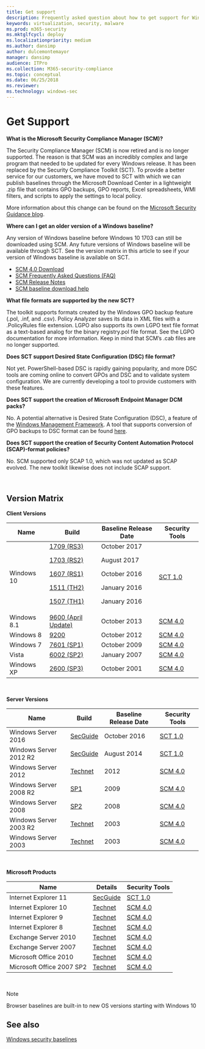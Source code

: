 ```yaml
---
title: Get support
description: Frequently asked question about how to get support for Windows baselines, the Security Compliance Toolkit (SCT), and related topics in your organization.
keywords: virtualization, security, malware
ms.prod: m365-security
ms.mktglfcycl: deploy
ms.localizationpriority: medium
ms.author: dansimp
author: dulcemontemayor
manager: dansimp
audience: ITPro
ms.collection: M365-security-compliance
ms.topic: conceptual
ms.date: 06/25/2018
ms.reviewer: 
ms.technology: windows-sec
---
```


# Get Support

**What is the Microsoft Security Compliance Manager (SCM)?**

The Security Compliance Manager (SCM) is now retired and is no longer supported. The reason is that SCM was an incredibly complex and large program that needed to be updated for every Windows release. It has been replaced by the Security Compliance Toolkit (SCT). To provide a better service for our customers, we have moved to SCT with which we can publish baselines through the Microsoft Download Center in a lightweight .zip file that contains GPO backups, GPO reports, Excel spreadsheets, WMI filters, and scripts to apply the settings to local policy.

More information about this change can be found on the [Microsoft Security Guidance blog](/archive/blogs/secguide/security-compliance-manager-scm-retired-new-tools-and-procedures).

**Where can I get an older version of a Windows baseline?**

Any version of Windows baseline before Windows 10 1703 can still be downloaded using SCM. Any future versions of Windows baseline will be available through SCT. See the version matrix in this article to see if your version of Windows baseline is available on SCT.

-   [SCM 4.0 Download](/previous-versions/tn-archive/cc936627(v=technet.10))
-   [SCM Frequently Asked Questions (FAQ)](https://social.technet.microsoft.com/wiki/contents/articles/1836.microsoft-security-compliance-manager-scm-frequently-asked-questions-faq.aspx)
-   [SCM Release Notes](https://social.technet.microsoft.com/wiki/contents/articles/1864.microsoft-security-compliance-manager-scm-release-notes.aspx)
-   [SCM baseline download help](https://social.technet.microsoft.com/wiki/contents/articles/1865.microsoft-security-compliance-manager-scm-baseline-download-help.aspx)

**What file formats are supported by the new SCT?**

The toolkit supports formats created by the Windows GPO backup feature (.pol, .inf, and .csv). Policy Analyzer saves its data in XML files with a .PolicyRules file extension. LGPO also supports its own LGPO text file format as a text-based analog for the binary registry.pol file format. See the LGPO documentation for more information. Keep in mind that SCM’s .cab files are no longer supported.

**Does SCT support Desired State Configuration (DSC) file format?**

Not yet. PowerShell-based DSC is rapidly gaining popularity, and more DSC tools are coming online to convert GPOs and DSC and to validate system configuration. We are currently developing a tool to provide customers with these features.

**Does SCT support the creation of Microsoft Endpoint Manager DCM packs?**

No. A potential alternative is Desired State Configuration (DSC), a feature of the [Windows Management Framework](https://www.microsoft.com/download/details.aspx?id=40855). A tool that supports conversion of GPO backups to DSC format can be found [here](https://github.com/Microsoft/BaselineManagement).

**Does SCT support the creation of Security Content Automation Protocol (SCAP)-format policies?**

No. SCM supported only SCAP 1.0, which was not updated as SCAP evolved. The new toolkit likewise does not include SCAP support.

<br />

## Version Matrix

**Client Versions**

| Name | Build | Baseline Release Date | Security Tools |
|---|---|---|---|
|Windows 10 | [1709 (RS3)](/archive/blogs/secguide/security-baseline-for-windows-10-fall-creators-update-v1709-draft) <p> [1703 (RS2)](/archive/blogs/secguide/security-baseline-for-windows-10-creators-update-v1703-final) <p>[1607 (RS1)](/archive/blogs/secguide/security-baseline-for-windows-10-v1607-anniversary-edition-and-windows-server-2016) <p>[1511 (TH2)](/archive/blogs/secguide/security-baseline-for-windows-10-v1511-threshold-2-final) <p>[1507 (TH1)](/archive/blogs/secguide/security-baseline-for-windows-10-v1507-build-10240-th1-ltsb-update)| October 2017 <p>August 2017 <p>October 2016 <p>January 2016<p> January 2016 |[SCT 1.0](https://www.microsoft.com/download/details.aspx?id=55319) |
Windows 8.1 |[9600 (April Update)](/archive/blogs/secguide/security-baselines-for-windows-8-1-windows-server-2012-r2-and-internet-explorer-11-final)| October 2013| [SCM 4.0](/previous-versions/tn-archive/cc936627(v=technet.10)) |
Windows 8 |[9200](/previous-versions/tn-archive/jj916413(v=technet.10)) |October 2012| [SCM 4.0](/previous-versions/tn-archive/cc936627(v=technet.10))|
Windows 7 |[7601 (SP1)](/previous-versions/tn-archive/ee712767(v=technet.10))| October 2009| [SCM 4.0](/previous-versions/tn-archive/cc936627(v=technet.10)) |
| Vista |[6002 (SP2)](/previous-versions/tn-archive/dd450978(v=technet.10))| January 2007| [SCM 4.0](/previous-versions/tn-archive/cc936627(v=technet.10)) |
| Windows XP |[2600 (SP3)](/previous-versions/tn-archive/cc163061(v=technet.10))| October 2001| [SCM 4.0](/previous-versions/tn-archive/cc936627(v=technet.10))|

<br />

**Server Versions**

| Name | Build | Baseline Release Date | Security Tools |
|---|---|---|---|
|Windows Server 2016 | [SecGuide](/archive/blogs/secguide/security-baseline-for-windows-10-v1607-anniversary-edition-and-windows-server-2016) |October 2016 |[SCT 1.0](https://www.microsoft.com/download/details.aspx?id=55319) |
|Windows Server 2012 R2|[SecGuide](/archive/blogs/secguide/security-baseline-for-windows-10-v1607-anniversary-edition-and-windows-server-2016)|August 2014 | [SCT 1.0](https://www.microsoft.com/download/details.aspx?id=55319)|
|Windows Server 2012|[Technet](/previous-versions/tn-archive/jj898542(v=technet.10)) |2012| [SCM 4.0](/previous-versions/tn-archive/cc936627(v=technet.10)) |
Windows Server 2008 R2 |[SP1](/previous-versions/tn-archive/gg236605(v=technet.10))|2009 | [SCM 4.0](/previous-versions/tn-archive/cc936627(v=technet.10)) |
| Windows Server 2008 |[SP2](/previous-versions/tn-archive/cc514539(v=technet.10))| 2008 | [SCM 4.0](/previous-versions/tn-archive/cc936627(v=technet.10)) |
|Windows Server 2003 R2|[Technet](/previous-versions/tn-archive/cc163140(v=technet.10))| 2003 | [SCM 4.0](/previous-versions/tn-archive/cc936627(v=technet.10))|
|Windows Server 2003|[Technet](/previous-versions/tn-archive/cc163140(v=technet.10))|2003|[SCM 4.0](/previous-versions/tn-archive/cc936627(v=technet.10))|

<br />

**Microsoft Products**


|           Name            |                                                                            Details                                                                            |                               Security Tools                                |
|---------------------------|---------------------------------------------------------------------------------------------------------------------------------------------------------------|-----------------------------------------------------------------------------|
|   Internet Explorer 11    | [SecGuide](/archive/blogs/secguide/security-baselines-for-windows-8-1-windows-server-2012-r2-and-internet-explorer-11-final) |     [SCT 1.0](https://www.microsoft.com/download/details.aspx?id=55319)     |
|   Internet Explorer 10    |                                                [Technet](/previous-versions/tn-archive/jj898540(v=technet.10))                                                 | [SCM 4.0](/previous-versions/tn-archive/cc936627(v=technet.10)) |
|    Internet Explorer 9    |                                                [Technet](/previous-versions/tn-archive/hh539027(v=technet.10))                                                 | [SCM 4.0](/previous-versions/tn-archive/cc936627(v=technet.10)) |
|    Internet Explorer 8    |                                                [Technet](/previous-versions/tn-archive/ee712766(v=technet.10))                                                 | [SCM 4.0](/previous-versions/tn-archive/cc936627(v=technet.10)) |
|   Exchange Server 2010    |                                                [Technet](/previous-versions/tn-archive/hh913521(v=technet.10))                                                 | [SCM 4.0](/previous-versions/tn-archive/cc936627(v=technet.10)) |
|   Exchange Server 2007    |                                                [Technet](/previous-versions/tn-archive/hh913520(v=technet.10))                                                 | [SCM 4.0](/previous-versions/tn-archive/cc936627(v=technet.10)) |
|   Microsoft Office 2010   |                                                [Technet](/previous-versions/tn-archive/gg288965(v=technet.10))                                                 | [SCM 4.0](/previous-versions/tn-archive/cc936627(v=technet.10)) |
| Microsoft Office 2007 SP2 |                                                [Technet](/previous-versions/tn-archive/cc500475(v=technet.10))                                                 | [SCM 4.0](/previous-versions/tn-archive/cc936627(v=technet.10)) |

<br />

> [!NOTE]
> Browser baselines are built-in to new OS versions starting with Windows 10

## See also

[Windows security baselines](windows-security-baselines.md)